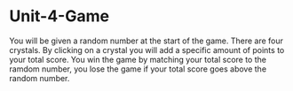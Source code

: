 # Unit-4-Game
You will be given a random number at the start of the game. There are four crystals. By clicking on a crystal you will add a specific amount of points to your total score. You win the game by matching your total score to the ramdom number, you lose the game if your total score goes above the random number.

